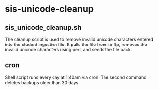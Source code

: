 # sis-unicode-cleanup
## sis_unicode_cleanup.sh
The cleanup script is used to remove invalid unicode characters entered into the student ingestion file. It pulls the file from lib ftp, removes the invalid unicode characters using perl, and sends the file back. 

## cron
 Shell script runs every day at 1:40am via cron.  The second command deletes backups older than 30 days.


